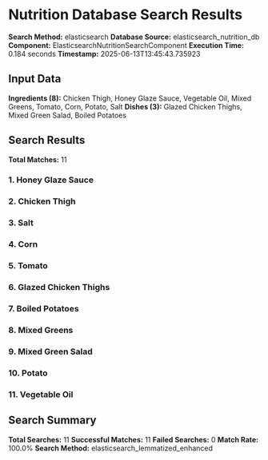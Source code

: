 # Nutrition Database Search Results

**Search Method:** elasticsearch
**Database Source:** elasticsearch_nutrition_db
**Component:** ElasticsearchNutritionSearchComponent
**Execution Time:** 0.184 seconds
**Timestamp:** 2025-06-13T13:45:43.735923

## Input Data
**Ingredients (8):** Chicken Thigh, Honey Glaze Sauce, Vegetable Oil, Mixed Greens, Tomato, Corn, Potato, Salt
**Dishes (3):** Glazed Chicken Thighs, Mixed Green Salad, Boiled Potatoes

## Search Results
**Total Matches:** 11

### 1. Honey Glaze Sauce

### 2. Chicken Thigh

### 3. Salt

### 4. Corn

### 5. Tomato

### 6. Glazed Chicken Thighs

### 7. Boiled Potatoes

### 8. Mixed Greens

### 9. Mixed Green Salad

### 10. Potato

### 11. Vegetable Oil

## Search Summary
**Total Searches:** 11
**Successful Matches:** 11
**Failed Searches:** 0
**Match Rate:** 100.0%
**Search Method:** elasticsearch_lemmatized_enhanced
